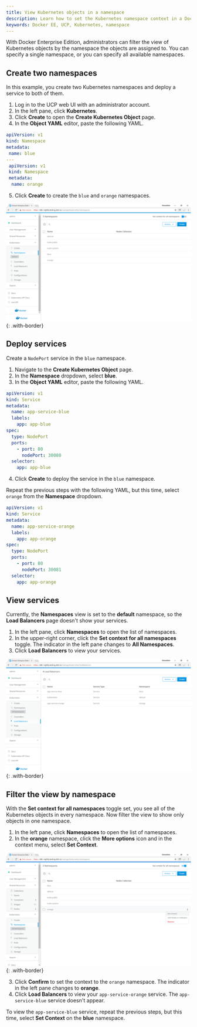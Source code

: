 ```yaml
---
title: View Kubernetes objects in a namespace
description: Learn how to set the Kubernetes namespace context in a Docker Enterprise Edition cluster.
keywords: Docker EE, UCP, Kubernetes, namespace
---
```


With Docker Enterprise Edition, administrators can filter the view of
Kubernetes objects by the namespace the objects are assigned to. You can
specify a single namespace, or you can specify all available namespaces.

## Create two namespaces

In this example, you create two Kubernetes namespaces and deploy a service
to both of them.

1.  Log in to the UCP web UI with an administrator account.
2.  In the left pane, click **Kubernetes**.
3.  Click **Create** to open the **Create Kubernetes Object** page.
4.  In the **Object YAML** editor, paste the following YAML.

```yaml
apiVersion: v1
kind: Namespace
metadata:
 name: blue
---
 apiVersion: v1
 kind: Namespace
 metadata:
  name: orange
```

5.  Click **Create** to create the `blue` and `orange` namespaces.

![](../../images/view-namespace-resources-1.png){: .with-border}

## Deploy services

Create a `NodePort` service in the `blue` namespace.

1.  Navigate to the **Create Kubernetes Object** page.
2.  In the **Namespace** dropdown, select **blue**.
3.  In the **Object YAML** editor, paste the following YAML.

```yaml
apiVersion: v1
kind: Service
metadata:
  name: app-service-blue
  labels:
    app: app-blue
spec:
  type: NodePort
  ports:
    - port: 80
      nodePort: 30080
  selector:
    app: app-blue
```

4.  Click **Create** to deploy the service in the `blue` namespace.

Repeat the previous steps with the following YAML, but this time, select
`orange` from the **Namespace** dropdown.

```yaml
apiVersion: v1
kind: Service
metadata:
  name: app-service-orange
  labels:
    app: app-orange
spec:
  type: NodePort
  ports:
    - port: 80
      nodePort: 30081
  selector:
    app: app-orange
```

## View services

Currently, the **Namespaces** view is set to the **default** namespace, so the
**Load Balancers** page doesn't show your services.

1.  In the left pane, click **Namespaces** to open the list of namespaces.
2.  In the upper-right corner, click the **Set context for all namespaces**
    toggle. The indicator in the left pane changes to **All Namespaces**.
3.  Click **Load Balancers** to view your services.

![](../../images/view-namespace-resources-2.png){: .with-border}

## Filter the view by namespace

With the **Set context for all namespaces** toggle set, you see all of the
Kubernetes objects in every namespace. Now filter the view to show only
objects in one namespace.  

1.  In the left pane, click **Namespaces** to open the list of namespaces.
2.  In the **orange** namespace, click the **More options** icon and in the
    context menu, select **Set Context**.

![](../../images/view-namespace-resources-3.png){: .with-border}

3.  Click **Confirm** to set the context to the `orange` namespace.
    The indicator in the left pane changes to **orange**.
4.  Click **Load Balancers** to view your `app-service-orange` service.
    The `app-service-blue` service doesn't appear.

To view the `app-service-blue` service, repeat the previous steps, but this
time, select **Set Context** on the **blue** namespace. 